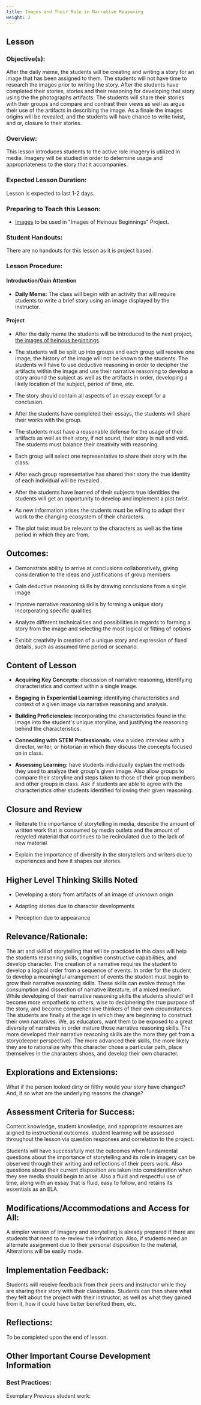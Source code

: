 ```yaml
---
title: Images and Their Role in Narrative Reasoning
weight: 2
---
```


## Lesson

### Objective(s):

After the daily meme, the students will be creating and writing a story for an image that has been assigned to them. The students will not have time to research the images prior to writing the story. After the students have completed their stories, stories and their reasoning for developing that story using the the photographs artifacts. The students will share their stories with their groups and compare and contrast their views as well as argue their use of the artifacts in describing the image. As a finale the images origins will be revealed, and the students will have chance to write twist, and or, closure to their stories.

### Overview:

This lesson introduces students to the active role imagery is utilized in media. Imagery will be studied in order to determine usage and appropriateness to the story that it accompanies.

###  Expected Lesson Duration: 
Lesson is expected to last 1-2 days.

### Preparing to Teach this Lesson:

- [Images](http://www.historyinorbit.com/13-children-who-grew-up-to-be-the-most-evil-humans-in-the-world/) to be used in "Images of Heinous Beginnings" Project.

### Student Handouts:
There are no handouts for this lesson as it is project based.

### Lesson Procedure:

#### Introduction/Gain Attention
-  **Daily Meme:** The class will begin with an activity that will require students to write a brief story using an image displayed by the instructor.

#### Project
-   After the daily meme the students will be introduced to the next project, [the images of heinous beginnings](http://www.historyinorbit.com/13-children-who-grew-up-to-be-the-most-evil-humans-in-the-world/).
    
-   The students will be split up into groups and each group will receive one image, the history of the image will not be known to the students. The students will have to use deductive reasoning in order to decipher the artifacts within the image and use their narrative reasoning to develop a story around the subject as well as the artifacts in order, developing a likely location of the subject, period of time, etc.
    
-   The story should contain all aspects of an essay except for a conclusion.
    
-   After the students have completed their essays, the students will share their works with the group.
    
-   The students must have a reasonable defense for the usage of their artifacts as well as their story, if not sound, their story is null and void. The students must balance their creativity with reasoning.
    
-   Each group will select one representative to share their story with the class.
    
-   After each group representative has shared their story the true identity of each individual will be revealed .
    
-   After the students have learned of their subjects true identities the students will get an opportunity to develop and implement a plot twist.
    
-   As new information arises the students must be willing to adapt their work to the changing ecosystem of their characters.
    
-   The plot twist must be relevant to the characters as well as the time period in which they are from.

## Outcomes:

-   Demonstrate ability to arrive at conclusions collaboratively, giving consideration to the ideas and justifications of group members
    
-   Gain deductive reasoning skills by drawing conclusions from a single image
    
-   Improve narrative reasoning skills by forming a unique story incorporating specific qualities
    
-   Analyze different technicalities and possibilities in regards to forming a story from the image and selecting the most logical or fitting of options
    
-   Exhibit creativity in creation of a unique story and expression of fixed details, such as assumed time period or scenario.

##  Content of Lesson

- **Acquiring Key Concepts:** discussion of narrative reasoning, identifying characteristics and context within a single image.

- **Engaging in Experiential Learning:** identifying characteristics and context of a given image via narrative reasoning and analysis.

- **Building Proficiencies:** incorporating the characteristics found in the image into the student's unique storyline, and justifying the reasoning behind the characteristics.

- **Connecting with STEM Professionals:** view a video interview with a director, writer, or historian in which they discuss the concepts focused on in class.

- **Assessing Learning:** have students individually explain the methods they used to analyze their group's given image. Also allow groups to compare their storyline and steps taken to those of their group members and other groups in class. Ask if students are able to agree with the characteristics other students identified following their given reasoning.

## Closure and Review
    

-   Reiterate the importance of storytelling in media, describe the amount of written work that is consumed by media outlets and the amount of recycled material that continues to be recirculated due to the lack of new material
    
-   Explain the importance of diversity in the storytellers and writers due to experiences and how it shapes our stories.
    

## Higher Level Thinking Skills Noted
    

-   Developing a story from artifacts of an image of unknown origin
    
-   Adapting stories due to character developments
    
-   Perception due to appearance
    

## Relevance/Rationale:

The art and skill of storytelling that will be practiced in this class will help the students reasoning skills, cognitive constructive capabilities, and develop character. The creation of a narrative requires the student to develop a logical order from a sequence of events. In order for the student to develop a meaningful arrangement of events the student must begin to grow their narrative reasoning skills. These skills can evolve through the consumption and dissection of narrative literature, of a mixed medium. While developing of their narrative reasoning skills the students should/ will become more empathetic to others, wise to deciphering the true purpose of the story, and become comprehensive thinkers of their own circumstances. The students are finally at the age in which they are beginning to construct their own narratives. We, as educators, want them to be exposed to a great diversity of narratives in order mature those narrative reasoning skills. The more developed their narrative reasoning skills are the more they get from a story(deeper perspective). The more advanced their skills, the more likely they are to rationalize why this character chose a particular path, place themselves in the characters shoes, and develop their own character.

  
## Explorations and Extensions:

What if the person looked dirty or filthy would your story have changed? And, if so what are the underlying reasons the change?

## Assessment Criteria for Success:

Content knowledge, student knowledge, and appropriate resources are aligned to instructional outcomes. student learning will be assessed throughout the lesson via question responses and correlation to the project.

Students will have successfully met the outcomes when fundamental questions about the importance of storytelling and its role in imagery can be observed through their writing and reflections of their peers work. Also questions about their current disposition are taken into consideration when they see media should begin to arise. Also a fluid and respectful use of time, along with an essay that is fluid, easy to follow, and retains its essentials as an ELA.

  
## Modifications/Accommodations and Access for All:

A simpler version of Imagery and storytelling is already prepared if there are students that need to re-review the information. Also, if students need an alternate assignment due to their personal disposition to the material, Alterations will be easily made.

##  Implementation Feedback: 
Students will receive feedback from their peers and instructor while they are sharing their story with their classmates. Students can then share what they felt about the project with their instructor; as well as what they gained from it, how it could have better benefited them, etc. 

## Reflections:

To be completed upon the end of lesson.


## Other Important Course Development Information
### Best Practices:
Exemplary Previous student work: 
